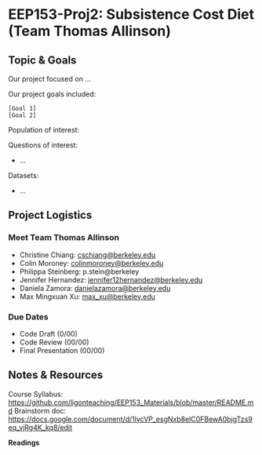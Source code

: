 # EEP153-Proj2: Subsistence Cost Diet (Team Thomas Allinson)

## Topic & Goals

Our project focused on ...

Our project goals included:

```
[Goal 1]
[Goal 2]
```
Population of interest: 

Questions of interest:

- ...

Datasets:

- ...

## Project Logistics
### Meet Team Thomas Allinson
- Christine Chiang: cschiang@berkeley.edu  
- Colin Moroney: colinmoroney@berkeley.edu
- Philippa Steinberg: p.stein@berkeley
- Jennifer Hernandez: jennifer12hernandez@berkeley.edu 
- Daniela Zamora: danielazamora@berkeley.edu
- Max Mingxuan Xu: max_xu@berkeley.edu

### Due Dates
- Code Draft (0/00)
- Code Review (00/00)
- Final Presentation (00/00)

## Notes & Resources
Course Syllabus: https://github.com/ligonteaching/EEP153_Materials/blob/master/README.md
Brainstorm doc: https://docs.google.com/document/d/1lycVP_esgNxb8elC0FBewA0bjgTzs9eq_vjRg4K_kq8/edit

**Readings**
